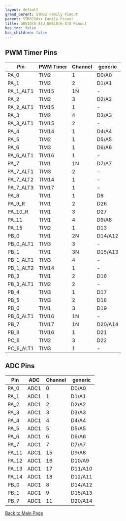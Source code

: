 ```yaml
---
layout: default
grand_parent: STM32 Family Pinout
parent: STM32G0xx Family Pinout
title: G051G(6-8)U_G061G(6-8)U Pinout
has_toc: false
has_children: false
---
```


## PWM Timer Pins

| Pin | PWM Timer | Channel | generic |
| --- | --- | --- | --- |
| PA_0 | TIM2 | 1 | D0/A0 |
| PA_1 | TIM2 | 2 | D1/A1 |
| PA_1_ALT1 | TIM15 | 1N | - |
| PA_2 | TIM2 | 3 | D2/A2 |
| PA_2_ALT1 | TIM15 | 1 | - |
| PA_3 | TIM2 | 4 | D3/A3 |
| PA_3_ALT1 | TIM15 | 2 | - |
| PA_4 | TIM14 | 1 | D4/A4 |
| PA_5 | TIM2 | 1 | D5/A5 |
| PA_6 | TIM3 | 1 | D6/A6 |
| PA_6_ALT1 | TIM16 | 1 | - |
| PA_7 | TIM1 | 1N | D7/A7 |
| PA_7_ALT1 | TIM3 | 2 | - |
| PA_7_ALT2 | TIM14 | 1 | - |
| PA_7_ALT3 | TIM17 | 1 | - |
| PA_8 | TIM1 | 1 | D8 |
| PA_9_R | TIM1 | 2 | D26 |
| PA_10_R | TIM1 | 3 | D27 |
| PA_11 | TIM1 | 4 | D9/A8 |
| PA_15 | TIM2 | 1 | D13 |
| PB_0 | TIM1 | 2N | D14/A12 |
| PB_0_ALT1 | TIM3 | 3 | - |
| PB_1 | TIM1 | 3N | D15/A13 |
| PB_1_ALT1 | TIM3 | 4 | - |
| PB_1_ALT2 | TIM14 | 1 | - |
| PB_3 | TIM1 | 2 | D16 |
| PB_3_ALT1 | TIM2 | 2 | - |
| PB_4 | TIM3 | 1 | D17 |
| PB_5 | TIM3 | 2 | D18 |
| PB_6 | TIM1 | 3 | D19 |
| PB_6_ALT1 | TIM16 | 1N | - |
| PB_7 | TIM17 | 1N | D20/A14 |
| PB_8 | TIM16 | 1 | D21 |
| PC_6 | TIM2 | 3 | D22 |
| PC_6_ALT1 | TIM3 | 1 | - |


## ADC Pins

| Pin | ADC | Channel | generic |
| --- | --- | --- | --- |
| PA_0 | ADC1 | 0 | D0/A0 |
| PA_1 | ADC1 | 1 | D1/A1 |
| PA_2 | ADC1 | 2 | D2/A2 |
| PA_3 | ADC1 | 3 | D3/A3 |
| PA_4 | ADC1 | 4 | D4/A4 |
| PA_5 | ADC1 | 5 | D5/A5 |
| PA_6 | ADC1 | 6 | D6/A6 |
| PA_7 | ADC1 | 7 | D7/A7 |
| PA_11 | ADC1 | 15 | D9/A8 |
| PA_12 | ADC1 | 16 | D10/A9 |
| PA_13 | ADC1 | 17 | D11/A10 |
| PA_14 | ADC1 | 18 | D12/A11 |
| PB_0 | ADC1 | 8 | D14/A12 |
| PB_1 | ADC1 | 9 | D15/A13 |
| PB_7 | ADC1 | 11 | D20/A14 |


[Back to Main Page](../../)